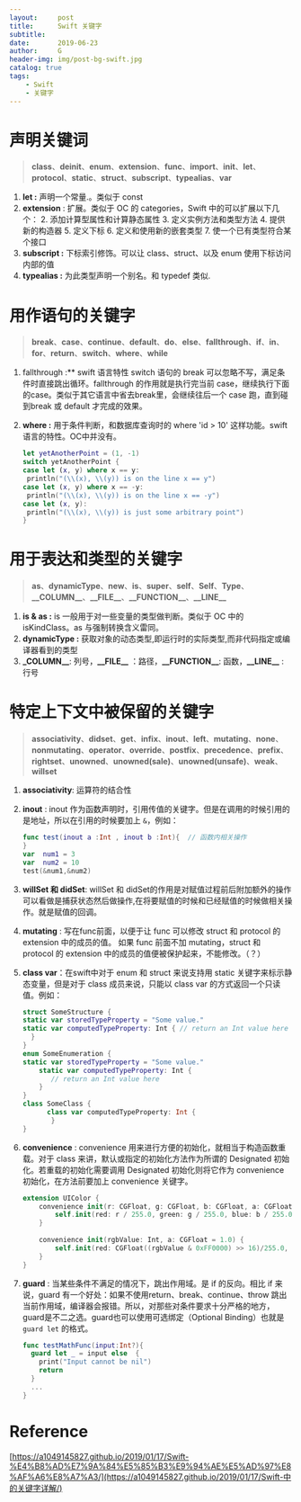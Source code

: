 ```yaml
---
layout:     post
title:      Swift 关键字
subtitle:   
date:       2019-06-23
author:     G
header-img: img/post-bg-swift.jpg
catalog: true
tags:
    - Swift
    - 关键字
---
```




# 声明关键词

> **class**、**deinit**、**enum**、**extension**、**func**、**import**、**init**、**let**、**protocol**、**static**、**struct**、**subscript**、**typealias**、**var**



1. **let :** 声明一个常量.。类似于 const
2. **extension** : 扩展。类似于 OC 的 categories，Swift 中的可以扩展以下几个：
   2. 添加计算型属性和计算静态属性
   3. 定义实例方法和类型方法
   4. 提供新的构造器
   5. 定义下标
   6. 定义和使用新的嵌套类型
   7. 使一个已有类型符合某个接口
3. **subscript :** 下标索引修饰。可以让 class、struct、以及 enum 使用下标访问内部的值
4. **typealias :** 为此类型声明一个别名。和 typedef 类似.



# 用作语句的关键字

> **break**、**case**、**continue**、**default**、**do**、**else**、**fallthrough**、**if**、**in**、**for**、**return**、**switch**、**where**、**while**



1. fallthrough  :** swift 语言特性 switch 语句的 break 可以忽略不写，满足条件时直接跳出循环。fallthrough 的作用就是执行完当前 case，继续执行下面的case。类似于其它语言中省去break里，会继续往后一个 case 跑，直到碰到break 或 default 才完成的效果。

2. **where :** 用于条件判断，和数据库查询时的 where 'id > 10' 这样功能。swift语言的特性。OC中并没有。

   ```swift
   let yetAnotherPoint = (1, -1)  
   switch yetAnotherPoint {  
   case let (x, y) where x == y:  
   	println("(\\(x), \\(y)) is on the line x == y")  
   case let (x, y) where x == -y:  
   	println("(\\(x), \\(y)) is on the line x == -y")  
   case let (x, y):  
   	println("(\\(x), \\(y)) is just some arbitrary point")
   }
   ```

   



# 用于表达和类型的关键字

> **as**、**dynamicType**、**new**、**is**、**super**、**self**、**Self**、**Type**、**\_\_COLUMN\_\_**、**\_\_FILE\_\_**、**\_\_FUNCTION\_\_**、**\_\_LINE\_\_**



1. **is & as :** is 一般用于对一些变量的类型做判断。类似于 OC 中的 isKindClass。as 与强制转换含义雷同。
2. **dynamicType :** 获取对象的动态类型,即运行时的实际类型,而非代码指定或编译器看到的类型
3. **\_COLUMN\_\_**: 列号，**\_\_FILE\_\_** ：路径，**\_\_FUNCTION\_\_**: 函数，**\_\_LINE\_\_** : 行号



# **特定上下文中被保留的关键字**

> **associativity**、**didset**、**get**、**infix**、**inout**、**left**、**mutating**、**none**、**nonmutating**、**operator**、**override**、**postfix**、**precedence**、**prefix**、**rightset**、**unowned**、**unowned(sale)**、**unowned(unsafe)**、**weak**、**willset**

1. **associativity**: 运算符的结合性

2. **inout** : inout 作为函数声明时，引用传值的关键字。但是在调用的时候引用的是地址，所以在引用的时候要加上 `&`，例如：

   ```swift
   func test(inout a :Int , inout b :Int){  // 函数内相关操作 
   }
   var  num1 = 3
   var  num2 = 10
   test(&num1,&num2)
   ```

3. **willSet 和 didSet**: willSet 和 didSet的作用是对赋值过程前后附加额外的操作
   可以看做是捕获状态然后做操作,在将要赋值的时候和已经赋值的时候做相关操作。就是赋值的回调。

4. **mutating** : 写在func前面，以便于让 func 可以修改 struct 和 protocol 的 extension 中的成员的值。 如果 func 前面不加 mutating，struct 和 protocol 的 extension 中的成员的值便被保护起来，不能修改。（？）

5. **class var**：在swift中对于 enum 和 struct 来说支持用 static 关键字来标示静态变量，但是对于 class 成员来说，只能以 class var 的方式返回一个只读值。例如：

   ```swift
   struct SomeStructure { 
   static var storedTypeProperty = "Some value." 
   static var computedTypeProperty: Int { // return an Int value here 
     }
   }
   enum SomeEnumeration { 
   static var storedTypeProperty = "Some value." 
       static var computedTypeProperty: Int {
          // return an Int value here 
       }
   }
   class SomeClass { 
         class var computedTypeProperty: Int { 
          }
   }
   ```

6. **convenience** : convenience 用来进行方便的初始化，就相当于构造函数重载。对于 class 来讲，默认或指定的初始化方法作为所谓的 Designated 初始化。若重载的初始化需要调用 Designated 初始化则将它作为 convenience 初始化，在方法前要加上 convenience 关键字。

   ```swift
   extension UIColor {
       convenience init(r: CGFloat, g: CGFloat, b: CGFloat, a: CGFloat = 1.0) {
           self.init(red: r / 255.0, green: g / 255.0, blue: b / 255.0, alpha: a)
       }
       
       convenience init(rgbValue: Int, a: CGFloat = 1.0) {
           self.init(red: CGFloat((rgbValue & 0xFF0000) >> 16)/255.0, green: CGFloat((rgbValue & 0xFF00) >> 8)/255.0, blue: CGFloat((rgbValue & 0xFF))/255.0, alpha: a)
       }
   }
   ```

   

7. **guard** : 当某些条件不满足的情况下，跳出作用域。是 if 的反向。相比 if 来说，guard 有一个好处：如果不使用return、break、continue、throw 跳出当前作用域，编译器会报错。所以，对那些对条件要求十分严格的地方，guard是不二之选。guard也可以使用可选绑定（Optional Binding）也就是 `guard let` 的格式。

   ```swift
   func testMathFunc(input:Int?){
     guard let _ = input else  { 
       print("Input cannot be nil") 
       return
     }
     ...
   }
   ```

   

# Reference



[https://a1049145827.github.io/2019/01/17/Swift-%E4%B8%AD%E7%9A%84%E5%85%B3%E9%94%AE%E5%AD%97%E8%AF%A6%E8%A7%A3/](https://a1049145827.github.io/2019/01/17/Swift-中的关键字详解/)
